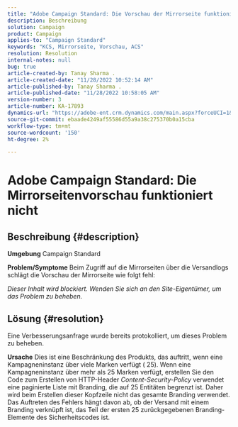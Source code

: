```yaml
---
title: "Adobe Campaign Standard: Die Vorschau der Mirrorseite funktioniert nicht"
description: Beschreibung
solution: Campaign
product: Campaign
applies-to: "Campaign Standard"
keywords: "KCS, Mirrorseite, Vorschau, ACS"
resolution: Resolution
internal-notes: null
bug: true
article-created-by: Tanay Sharma .
article-created-date: "11/28/2022 10:52:14 AM"
article-published-by: Tanay Sharma .
article-published-date: "11/28/2022 10:58:05 AM"
version-number: 3
article-number: KA-17893
dynamics-url: "https://adobe-ent.crm.dynamics.com/main.aspx?forceUCI=1&pagetype=entityrecord&etn=knowledgearticle&id=a545b6b3-0a6f-ed11-9562-6045bd006239"
source-git-commit: ebaade4249af55586d55a9a38c275370b0a15cba
workflow-type: tm+mt
source-wordcount: '150'
ht-degree: 2%

---
```


# Adobe Campaign Standard: Die Mirrorseitenvorschau funktioniert nicht

## Beschreibung {#description}

<b>Umgebung</b>
Campaign Standard


<b>Problem/Symptome</b>
Beim Zugriff auf die Mirrorseiten über die Versandlogs schlägt die Vorschau der Mirrorseite wie folgt fehl:

*Dieser Inhalt wird blockiert. Wenden Sie sich an den Site-Eigentümer, um das Problem zu beheben.*


## Lösung {#resolution}


Eine Verbesserungsanfrage wurde bereits protokolliert, um dieses Problem zu beheben.


<b>Ursache</b>
Dies ist eine Beschränkung des Produkts, das auftritt, wenn eine Kampagneninstanz über viele Marken verfügt ( 25). Wenn eine Kampagneninstanz über mehr als 25 Marken verfügt, erstellen Sie den Code zum Erstellen von HTTP-Header *Content-Security-Policy* verwendet eine paginierte Liste mit Branding, die auf 25 Entitäten begrenzt ist. Daher wird beim Erstellen dieser Kopfzeile nicht das gesamte Branding verwendet. Das Auftreten des Fehlers hängt davon ab, ob der Versand mit einem Branding verknüpft ist, das Teil der ersten 25 zurückgegebenen Branding-Elemente des Sicherheitscodes ist.
